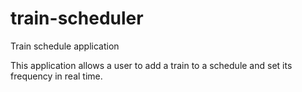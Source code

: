 # train-scheduler
Train schedule application

This application allows a user to add a train to a schedule and set its frequency in real time. 